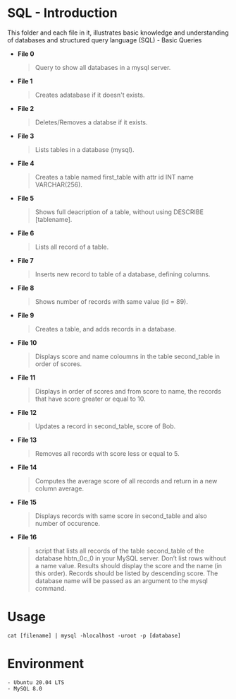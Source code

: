 # SQL - Introduction

This folder and each file in it, illustrates basic knowledge and understanding
of databases and structured query language (SQL) - Basic Queries 

- **File 0**
	> Query to show all databases in a mysql server.

- **File 1**
	> Creates adatabase if it doesn't exists.

- **File 2**
	> Deletes/Removes a databse if it exists.

- **File 3**
	> Lists tables in a database (mysql).

- **File 4**
	> Creates a table named first\_table with attr id INT name VARCHAR(256).

- **File 5**
    > Shows full deacription of a table, without using DESCRIBE [tablename].

- **File 6**
    > Lists all record of a table.

- **File 7**
    > Inserts new record to table of a database, defining columns.

- **File 8**
    > Shows number of records with same value (id = 89).

- **File 9**
    > Creates a table, and adds records in a database.

- **File 10**
    > Displays score and name coloumns in the table second\_table in order of scores.

- **File 11**
    > Displays in order of scores and from score to name, the records that have score greater or equal to 10.

- **File 12**
    > Updates a record in second\_table, score of Bob.

- **File 13**
    > Removes all records with score less or equal to 5.

- **File 14**
    > Computes the average score of all records and return in a new column average.

- **File 15**
    > Displays records with same score in second\_table and also number of occurence.

- **File 16**
    > script that lists all records of the table second\_table of the database hbtn\_0c\_0 in your MySQL server. Don’t list rows without a name value. Results should display the score and the name (in this order). Records should be listed by descending score. The database name will be passed as an argument to the mysql command.

# Usage
`cat [filename] | mysql -hlocalhost -uroot -p [database]`

# Environment
    - Ubuntu 20.04 LTS
    - MySQL 8.0
